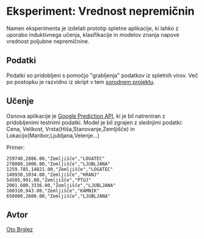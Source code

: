 Eksperiment: Vrednost nepremičnin
=============

Namen eksperimenta je izdelati prototip spletne aplikacije, ki lahko z uporabo
induktivnega učenja, klasifikacije in modelov znanja napove vrednost poljubne nepremičnine.

Podatki
-------

Podatki so pridobljeni s pomočjo "grabljenja" podatkov iz spletnih virov.
Več po postopku je razvidno iz skript v tem [sorodnem projektu](https://github.com/otobrglez/weka_home).

Učenje
------

Osnova aplikacije je [Google Prediction API](http://code.google.com/intl/sl-SI/apis/predict/), ki je bil natreniran z pridobljenimi testnimi podatki. Model je bil zgrajen z slednjimi podatki: Cena, Velikost, Vrsta(Hiša,Stanovanje,Zemljišče) in Lokacijo(Maribor,Ljubljana,Velenje...)

Primer:

	259740,2886.00,"Zemljišče","LOGATEC"
	278000,1006.00,"Zemljišče","LJUBLJANA"
	1259.785,14821.00,"Zemljišče","LOGATEC"
	149930,1034.00,"Zemljišče","KRANJ"
	54505,991.00,"Zemljišče","PTUJ"
	2001.600,3336.00,"Zemljišče","LJUBLJANA"
	160310,943.00,"Zemljišče","KAMNIK"
	650000,2600.00,"Zemljišče","LJUBLJANA"
	

Avtor
-----

[Oto Brglez](http://opalab.com)